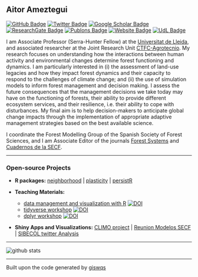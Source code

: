 ## Aitor Ameztegui

[![GitHub Badge](https://img.shields.io/github/followers/ameztegui?style=social)](https://github.com/ameztegui)
[![Twitter Badge](https://img.shields.io/twitter/follow/multivac42?style=social)](https://twitter.com/multivac42)
[![Google Scholar Badge](https://img.shields.io/badge/Google-Scholar-lightgrey)](https://scholar.google.com/citations?user=jxINPWcAAAAJ)
[![ResearchGate Badge](https://img.shields.io/badge/Research-Gate-9cf)](https://www.researchgate.net/profile/Aitor_Ameztegui)
[![Publons Badge](https://img.shields.io/badge/Publons-Profile-blue)](https://publons.com/researcher/1317963/aitor-ameztegui/)
[![Website Badge](https://img.shields.io/badge/My-Website-red)](https://www.amezteguilab.wordpress.com)
[![UdL Badge](https://img.shields.io/badge/UdL-Website-critical)](http://www.eagrof.udl.cat/en/personnel/PDI/ameztegui.html)

I am Associate Professor (Serra-Hunter Fellow) at the [Universitat de Lleida](www.udl.cat), and associated researcher at the Joint Research Unit [CTFC-Agrotecnio](www.ctfc.cat).
My research focuses on understanding how the interactions between human activity and environmental changes determine forest functioning and dynamics. I am particularly interested in (i) the assessment of land-use legacies and how they impact forest dynamics and their capacity to respond to the challenges of climate change; and (ii) the use of simulation models to inform forest management and decision making. I assess the future consequences that the management decisions we take today may have on the functioning of forests, their ability to provide different ecosystem services, and their resilience, i.e. their ability to cope with disturbances. My final aim is to help decision-makers to anticipate global change impacts through the implementation of appropriate adaptive management strategies based on the best available science.

I coordinate the Forest Modelling Group of the Spanish Society of Forest Sciences, and I am Associate Editor of the journals [Forest Systems](https://revistas.inia.es/index.php/fs) and [Cuadernos de la SECF](http://secforestales.org/publicaciones/index.php/cuadernos_secf/index).

---

### Open-source Projects

- **R packages:** [neighborhood](https://github.com/ameztegui/neighborhood) | [plasticity](https://github.com/ameztegui/plasticity) | [persistR](https://github.com/ameztegui/persistR-1)
- **Teaching Materials:** 
  * [data management and visualization with R](https://github.com/ameztegui/111022_data_management_visualization) [![DOI](https://zenodo.org/badge/200104059.svg)](https://zenodo.org/badge/latestdoi/200104059)
  * [tidyverse workshop](https://github.com/ameztegui/tidyverse_workshop) [![DOI](https://zenodo.org/badge/164469568.svg)](https://zenodo.org/badge/latestdoi/164469568)
  * [dplyr workshop](https://github.com/ameztegui/dplyr_workshop) [![DOI](https://zenodo.org/badge/79127907.svg)](https://zenodo.org/badge/latestdoi/79127907)


- **Shiny Apps and Visualizations:** [CLIMO project](https://github.com/ameztegui/CLIMO_website) |  [Reunion Modelos SECF](https://github.com/ameztegui/CEF_Modelos_2019) | [SIBECOL twitter Analysis](https://github.com/ameztegui/SIBECOL_twitter_analysis)

---

![github stats](https://github-readme-stats.vercel.app/api?username=ameztegui&show_icons=true)

---

Built upon the code generated by [giswqs](https://github.com/giswqs)
